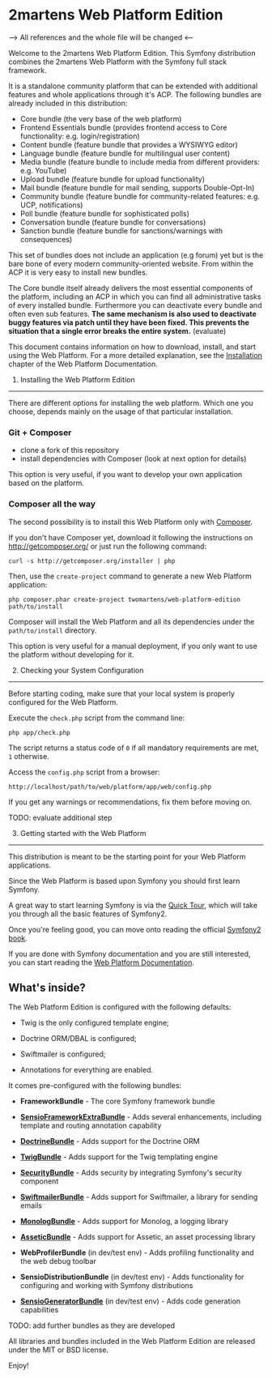 2martens Web Platform Edition
=============================

--> All references and the whole file will be changed <--

Welcome to the 2martens Web Platform Edition. This Symfony distribution 
combines the 2martens Web Platform with the Symfony full stack framework.

It is a standalone community platform that can be extended with additional
features and whole applications through it's ACP. The following bundles 
are already included in this distribution:

* Core bundle (the very base of the web platform)
* Frontend Essentials bundle (provides frontend access to Core functionality: e.g. login/registration)
* Content bundle (feature bundle that provides a WYSIWYG editor)
* Language bundle (feature bundle for multilingual user content)
* Media bundle (feature bundle to include media from different providers: e.g. YouTube)
* Upload bundle (feature bundle for upload functionality)
* Mail bundle (feature bundle for mail sending, supports Double-Opt-In)
* Community bundle (feature bundle for community-related features: e.g. UCP, notifications)
* Poll bundle (feature bundle for sophisticated polls)
* Conversation bundle (feature bundle for conversations)
* Sanction bundle (feature bundle for sanctions/warnings with consequences)

This set of bundles does not include an application (e.g forum) yet but is 
the bare bone of every modern community-oriented website. From within the 
ACP it is very easy to install new bundles.

The Core bundle itself already delivers the most essential components of 
the platform, including an ACP in which you can find all administrative 
tasks of every installed bundle. Furthermore you can deactivate every 
bundle and often even sub features. **The same mechanism is also used to 
deactivate buggy features via patch until they have been fixed. This 
prevents the situation that a single error breaks the entire system.** 
(evaluate)

This document contains information on how to download, install, and start
using the Web Platform. For a more detailed explanation, see the [Installation][1]
chapter of the Web Platform Documentation.

1) Installing the Web Platform Edition
--------------------------------------

There are different options for installing the web platform. Which one you choose, depends mainly on the usage of that particular installation.

### Git + Composer
* clone a fork of this repository
* install dependencies with Composer (look at next option for details)

This option is very useful, if you want to develop your own application 
based on the platform.

### Composer all the way

The second possibility is to install this Web Platform only with [Composer][3].

If you don't have Composer yet, download it following the instructions on
http://getcomposer.org/ or just run the following command:

    curl -s http://getcomposer.org/installer | php

Then, use the `create-project` command to generate a new Web Platform application:

    php composer.phar create-project twomartens/web-platform-edition path/to/install

Composer will install the Web Platform and all its dependencies under the
`path/to/install` directory.

This option is very useful for a manual deployment, if you only want to
use the platform without developing for it.

2) Checking your System Configuration
-------------------------------------

Before starting coding, make sure that your local system is properly
configured for the Web Platform.

Execute the `check.php` script from the command line:

    php app/check.php

The script returns a status code of `0` if all mandatory requirements are met,
`1` otherwise.

Access the `config.php` script from a browser:

    http://localhost/path/to/web/platform/app/web/config.php

If you get any warnings or recommendations, fix them before moving on.

TODO: evaluate additional step

3) Getting started with the Web Platform
----------------------------------------

This distribution is meant to be the starting point for your Web Platform
applications.

Since the Web Platform is based upon Symfony you should first learn Symfony.

A great way to start learning Symfony is via the [Quick Tour][4], which will
take you through all the basic features of Symfony2.

Once you're feeling good, you can move onto reading the official
[Symfony2 book][5].

If you are done with Symfony documentation and you are still interested,
you can start reading the [Web Platform Documentation][6].

What's inside?
---------------

The Web Platform Edition is configured with the following defaults:

  * Twig is the only configured template engine;

  * Doctrine ORM/DBAL is configured;

  * Swiftmailer is configured;

  * Annotations for everything are enabled.

It comes pre-configured with the following bundles:

  * **FrameworkBundle** - The core Symfony framework bundle

  * [**SensioFrameworkExtraBundle**][7] - Adds several enhancements, including
    template and routing annotation capability

  * [**DoctrineBundle**][8] - Adds support for the Doctrine ORM

  * [**TwigBundle**][9] - Adds support for the Twig templating engine

  * [**SecurityBundle**][10] - Adds security by integrating Symfony's security
    component

  * [**SwiftmailerBundle**][11] - Adds support for Swiftmailer, a library for
    sending emails

  * [**MonologBundle**][12] - Adds support for Monolog, a logging library

  * [**AsseticBundle**][13] - Adds support for Assetic, an asset processing
    library

  * **WebProfilerBundle** (in dev/test env) - Adds profiling functionality and
    the web debug toolbar

  * **SensioDistributionBundle** (in dev/test env) - Adds functionality for
    configuring and working with Symfony distributions

  * [**SensioGeneratorBundle**][14] (in dev/test env) - Adds code generation
    capabilities
    
TODO: add further bundles as they are developed

All libraries and bundles included in the Web Platform Edition are
released under the MIT or BSD license.

Enjoy!

[1]:  https://github.com/2martens/web-platform-docs/installation.rst
[2]:  http://symfony.com/download
[3]:  http://getcomposer.org/
[4]:  http://symfony.com/doc/2.4/quick_tour/the_big_picture.html
[5]:  http://symfony.com/doc/2.4/index.html
[6]:  https://github.com/2martens/web-platform-docs/index.rst
[7]:  http://symfony.com/doc/2.4/bundles/SensioFrameworkExtraBundle/index.html
[8]:  http://symfony.com/doc/2.4/book/doctrine.html
[9]:  http://symfony.com/doc/2.4/book/templating.html
[10]: http://symfony.com/doc/2.4/book/security.html
[11]: http://symfony.com/doc/2.4/cookbook/email.html
[12]: http://symfony.com/doc/2.4/cookbook/logging/monolog.html
[13]: http://symfony.com/doc/2.4/cookbook/assetic/asset_management.html
[14]: http://symfony.com/doc/2.4/bundles/SensioGeneratorBundle/index.html

